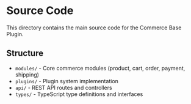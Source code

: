 # Source Code

This directory contains the main source code for the Commerce Base Plugin.

## Structure

- `modules/` - Core commerce modules (product, cart, order, payment, shipping)
- `plugins/` - Plugin system implementation
- `api/` - REST API routes and controllers
- `types/` - TypeScript type definitions and interfaces